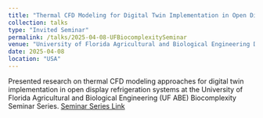 ```yaml
---
title: "Thermal CFD Modeling for Digital Twin Implementation in Open Display Refrigeration Systems"
collection: talks
type: "Invited Seminar"
permalink: /talks/2025-04-08-UFBiocomplexitySeminar
venue: "University of Florida Agricultural and Biological Engineering Department"
date: 2025-04-08
location: "USA"
---
```


Presented research on thermal CFD modeling approaches for digital twin implementation in open display refrigeration systems at the University of Florida Agricultural and Biological Engineering (UF ABE) Biocomplexity Seminar Series. [Seminar Series Link](https://abe.ufl.edu/faculty/carpena/seminars/index.shtml) 